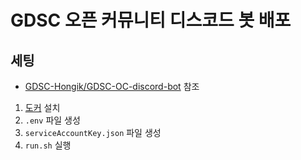 # GDSC 오픈 커뮤니티 디스코드 봇 배포

## 세팅

- [GDSC-Hongik/GDSC-OC-discord-bot](https://github.com/GDSC-Hongik/GDSC-OC-discord-bot) 참조

1. [도커](https://docker.com) 설치
2. `.env` 파일 생성
3. `serviceAccountKey.json` 파일 생성
4. `run.sh` 실행
